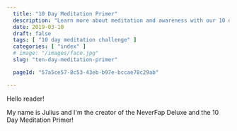 ```yaml
---
  title: "10 Day Meditation Primer"
  description: "Learn more about meditation and awareness with our 10 day meditation course."
  date: 2019-03-10
  draft: false
  tags: [ "10 day meditation challenge" ]
  categories: [ "index" ]
  # image: "/images/face.jpg"
  slug: "ten-day-meditation-primer"

  pageId: "57a5ce57-8c53-43eb-b97e-bccae78c29ab"

---
```


Hello reader!

My name is Julius and I'm the creator of the NeverFap Deluxe and the 10 Day Meditation Primer!

